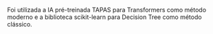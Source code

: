 Foi utilizada a IA pré-treinada TAPAS para Transformers como método moderno e a biblioteca scikit-learn para Decision Tree como método clássico.
